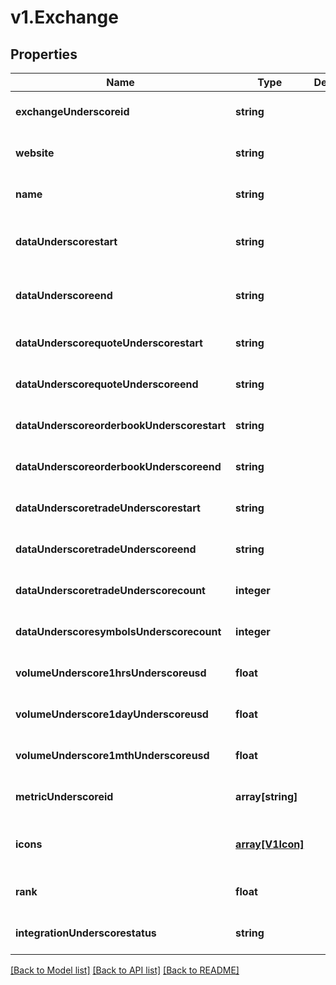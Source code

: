 # v1.Exchange

## Properties
Name | Type | Description | Notes
------------ | ------------- | ------------- | -------------
**exchangeUnderscoreid** | **string** |  | [optional] [default to null]
**website** | **string** |  | [optional] [default to null]
**name** | **string** |  | [optional] [default to null]
**dataUnderscorestart** | **string** |  | [optional] [readonly] [default to null]
**dataUnderscoreend** | **string** |  | [optional] [readonly] [default to null]
**dataUnderscorequoteUnderscorestart** | **string** |  | [optional] [default to null]
**dataUnderscorequoteUnderscoreend** | **string** |  | [optional] [default to null]
**dataUnderscoreorderbookUnderscorestart** | **string** |  | [optional] [default to null]
**dataUnderscoreorderbookUnderscoreend** | **string** |  | [optional] [default to null]
**dataUnderscoretradeUnderscorestart** | **string** |  | [optional] [default to null]
**dataUnderscoretradeUnderscoreend** | **string** |  | [optional] [default to null]
**dataUnderscoretradeUnderscorecount** | **integer** |  | [optional] [default to null]
**dataUnderscoresymbolsUnderscorecount** | **integer** |  | [optional] [default to null]
**volumeUnderscore1hrsUnderscoreusd** | **float** |  | [optional] [default to null]
**volumeUnderscore1dayUnderscoreusd** | **float** |  | [optional] [default to null]
**volumeUnderscore1mthUnderscoreusd** | **float** |  | [optional] [default to null]
**metricUnderscoreid** | **array[string]** |  | [optional] [default to null]
**icons** | [**array[V1Icon]**](V1Icon.md) |  | [optional] [readonly] [default to null]
**rank** | **float** |  | [optional] [default to null]
**integrationUnderscorestatus** | **string** |  | [optional] [default to null]

[[Back to Model list]](../README.md#documentation-for-models) [[Back to API list]](../README.md#documentation-for-api-endpoints) [[Back to README]](../README.md)


